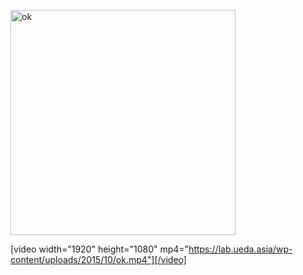 <a href="https://lab.ueda.asia/wp-content/uploads/2015/10/ok.gif"><img src="https://lab.ueda.asia/wp-content/uploads/2015/10/ok.gif" alt="ok" width="360" height="360" class="alignleft size-full wp-image-220" /></a>

[video width="1920" height="1080" mp4="https://lab.ueda.asia/wp-content/uploads/2015/10/ok.mp4"][/video]
